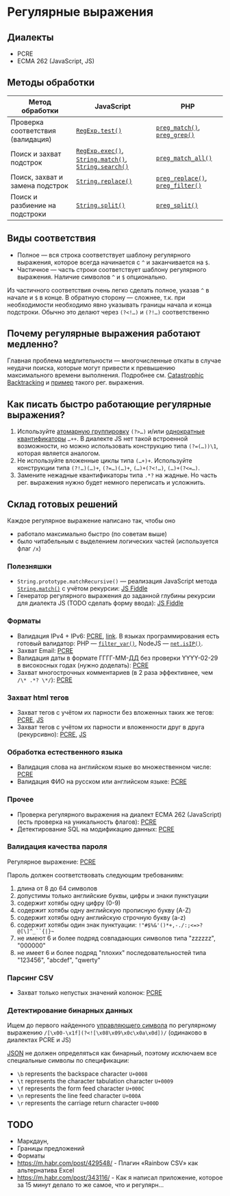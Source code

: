 # Регулярные выражения

## Диалекты
* PCRE
* ECMA 262 (JavaScript, JS)

## Методы обработки
Метод обработки|JavaScript|PHP
---------------|----------|---
Проверка соответствия (валидация)| [`RegExp.test()`](https://developer.mozilla.org/en-US/docs/Web/JavaScript/Reference/Global_Objects/RegExp/test)|[`preg_match()`](http://php.net/manual/function.preg-match.php), [`preg_grep()`](http://php.net/manual/function.preg-grep.php)
Поиск и захват подстрок| [`RegExp.exec()`](https://developer.mozilla.org/en-US/docs/Web/JavaScript/Reference/Global_Objects/RegExp/exec), [`String.match()`](https://developer.mozilla.org/en-US/docs/Web/JavaScript/Reference/Global_Objects/String/match), [`String.search()`](https://developer.mozilla.org/en-US/docs/Web/JavaScript/Reference/Global_Objects/String/search)|[`preg_match_all()`](http://php.net/manual/function.preg-match-all.php)
Поиск, захват и замена подстрок| [`String.replace()`](https://developer.mozilla.org/en-US/docs/Web/JavaScript/Reference/Global_Objects/String/replace)|[`preg_replace()`](http://php.net/manual/en/function.preg-replace.php), [`preg_filter()`](http://php.net/manual/function.preg-filter.php)
Поиск и разбиение на подстроки| [`String.split()`](https://developer.mozilla.org/en-US/docs/Web/JavaScript/Reference/Global_Objects/String/split)|[`preg_split()`](http://php.net/manual/function.preg-split.php)

## Виды соответствия
* Полное — вся строка соответствует шаблону регулярного выражения, которое всегда начинается с `^` и заканчивается на `$`.
* Частичное — часть строки соответствует шаблону регулярного выражения. Наличие символов `^` и `$` опционально.

Из частичного соответствия очень легко сделать полное, указав `^` в начале и `$` в конце. В обратную сторону — сложнее, т.к.  при необходимости необходимо явно указывать границы начала и конца подстроки. Обычно это делают через `(?<!…)` и `(?!…)` соответственно

## Почему регулярные выражения работают медленно?

Главная проблема медлительности — многочисленные откаты в случае неудачи поиска, которые могут привести к превышению максимального времени выполнения. Подробнее см. [Catastrophic Backtracking](https://www.regular-expressions.info/catastrophic.html) и [пример](https://regex101.com/r/jye7NW/1) такого рег. выражения.

## Как писать быстро работающие регулярные выражения?

1. Используйте [атомарную группировку](https://www.regular-expressions.info/atomic.html) `(?>…)` и/или [однократные квантификаторы](https://www.regular-expressions.info/possessive.html) `…++`. В диалекте JS нет такой встроенной возможности, но можно использовать конструкцию типа `(?=(…))\1`, которая является аналогом.
2. Не используйте вложенные циклы типа `(…+)+`. Используйте конструкции типа `(?!…)(…)+`, `(?=…)(…)+`, `(…)+(?<!…)`, `(…)+(?<=…)`.
3. Замените нежадные квантификаторы типа `.*?` на жадные. Но часть рег. выражения нужно будет немного переписать и усложнить.

## Склад готовых решений

Каждое регулярное выражение написано так, чтобы оно
* работало максимально быстро (по советам выше)
* было читабельным с выделением логических частей (используется флаг `/x`)

### Полезняшки

* `String.prototype.matchRecursive()` — реализация JavaScript метода [`String.match()`](https://developer.mozilla.org/en-US/docs/Web/JavaScript/Reference/Global_Objects/String/match) с учётом рекурсии: [JS Fiddle](https://jsfiddle.net/zqta1481/14/)
* Генератор регулярного выражения до заданной глубины рекурсии для диалекта JS (TODO сделать форму ввода): [JS Fiddle](https://jsfiddle.net/rea4sxgn/)

### Форматы
* Валидация IPv4 + IPv6: [PCRE](https://regex101.com/r/eVEGRY/1/), [link](https://stackoverflow.com/questions/4460586/javascript-regular-expression-to-check-for-ip-addresses/26445549#26445549). В языках программирования есть готовый валидатор: PHP —  [`filter_var()`](http://php.net/manual/en/function.filter-var.php), NodeJS — [`net.isIP()`](https://nodejs.org/api/net.html#net_net_isip_input).
* Захват Email: [PCRE](https://regex101.com/r/Q4dsL5/13)
* Валидация даты в формате ГГГГ-ММ-ДД без проверки YYYY-02-29 в високосных годах (нужно доделать): [PCRE](https://regex101.com/r/WnauVT/6/)
* Захват многострочных комментариев (в 2 раза эффективнее, чем `/\* .*? \*/`): [PCRE](https://regex101.com/r/r2ESLq/2/)

### Захват html тегов
* Захват тегов с учётом их парности без вложенных таких же тегов: [PCRE](https://regex101.com/r/JVzBz2/3), [JS](https://regex101.com/r/CvlwKz/1)
* Захват тегов с учётом их парности и вложенности друг в друга (рекурсивно): [PCRE](https://regex101.com/r/jwH6O2/4), [JS](https://regex101.com/r/IVSo1x/1)

### Обработка естественного языка
* Валидация слова на английском языке во множественном числе: [PCRE](https://regex101.com/r/GtF2QA/8/)
* Валидация ФИО на русском или английском языке: [PCRE](https://regex101.com/r/GQ1xKK/14/)

### Прочее
* Проверка регулярного выражения на диалект ECMA 262 (JavaScript) (есть проверка на уникальность флагов): [PCRE](https://regex101.com/r/iB63bg/2/)
* Детектирование SQL на модификацию данных: [PCRE](https://regex101.com/r/CcSugS/10)

### Валидация качества пароля

Регулярное выражение: [PCRE](https://regex101.com/r/MOWCV3/9)

Пароль должен соответствовать следующим требованиям:
1. длина от 8 до 64 символов
2. допустимы только английские буквы, цифры и знаки пунктуации
3. содержит хотябы одну цифру (0-9)
4. содержит хотябы одну английскую прописную букву (A-Z)
5. содержит хотябы одну английскую строчную букву (a-z)
6. содержит хотябы один знак пунктуации: `!"#$%&'()*+,-./:;<=>?@[\]^_``{|}~`
7. не имеют 6 и более подряд совпадающих символов типа "zzzzzz", "000000"
8. не имеет 6 и более подряд "плохих" последовательностей типа "123456", "abcdef", "qwerty"

### Парсинг CSV

* Захват только непустых значений колонок: [PCRE](https://regex101.com/r/ZRP2iA/1)

### Детектирование бинарных данных

Ищем до первого найденного [управляющего символа](https://unicode-table.com/ru/#control-character) по регулярному выражению `/[\x00-\x1f](?<![\x08\x09\x0c\x0a\x0d])/` (одинаково в диалектах PCRE и JS)

[JSON](http://json.org/) не должен определяться как бинарный, поэтому исключаем все специальные символы по спецификации:
* `\b` represents the backspace character `U+0008`
* `\t` represents the character tabulation character `U+0009`
* `\f` represents the form feed character `U+000C`
* `\n` represents the line feed character `U+000A`
* `\r` represents the carriage return character `U+000D`

## TODO

* Маркдаун,
* Границы предложений
* Форматы
* https://m.habr.com/post/429548/ - Плагин «Rainbow CSV» как альтернатива Excel
* https://m.habr.com/post/343116/ - Как я написал приложение, которое за 15 минут делало то же самое, что и регулярн...

